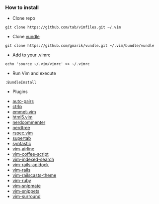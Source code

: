 ### How to install ###

* Clone repo

```
git clone https://github.com/tab/vimfiles.git ~/.vim
```

* Clone [vundle](https://github.com/gmarik/vundle)

```
git clone https://github.com/gmarik/vundle.git ~/.vim/bundle/vundle
```

* Add to your .vimrc

```
echo 'source ~/.vim/vimrc' >> ~/.vimrc
```

* Run Vim and execute

```
:BundleInstall
```

* Plugins
- [auto-pairs](https://github.com/jiangmiao/auto-pairs)
- [ctrlp](https://github.com/kien/ctrlp.vim)
- [emmet-vim](https://github.com/mattn/emmet-vim)
- [html5.vim](https://github.com/othree/html5.vim)
- [nerdcommenter](https://github.com/scrooloose/nerdcommenter)
- [nerdtree](https://github.com/scrooloose/nerdtree)
- [rspec.vim](https://github.com/keith/rspec.vim)
- [supertab](https://github.com/ervandew/supertab)
- [syntastic](https://github.com/scrooloose/syntastic)
- [vim-airline](https://github.com/bling/vim-airline)
- [vim-coffee-script](https://github.com/kchmck/vim-coffee-script)
- [vim-indexed-search](https://github.com/henrik/vim-indexed-search)
- [vim-rails-apidock](https://github.com/xuwupeng2000/vim-rails-apidock)
- [vim-rails](https://github.com/tpope/vim-rails)
- [vim-railscasts-theme](https://github.com/evserykh/vim-railscasts-theme)
- [vim-ruby](https://github.com/vim-ruby/vim-ruby)
- [vim-snipmate](https://github.com/garbas/vim-snipmate)
- [vim-snippets](https://github.com/honza/vim-snippets)
- [vim-surround](https://github.com/tpope/vim-surround)

